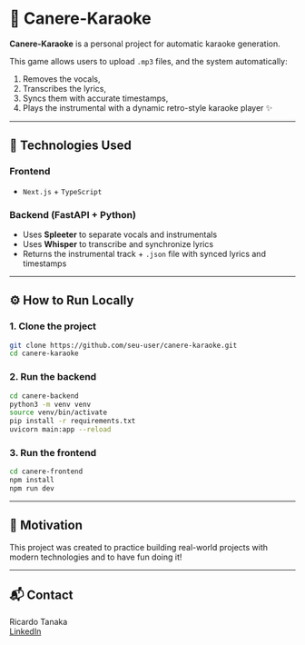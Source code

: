 # 🎤 Canere-Karaoke

**Canere-Karaoke** is a personal project for automatic karaoke generation.

This game allows users to upload `.mp3` files, and the system automatically:
1. Removes the vocals,
2. Transcribes the lyrics,
3. Syncs them with accurate timestamps,
4. Plays the instrumental with a dynamic retro-style karaoke player ✨

---

## 🔧 Technologies Used

### Frontend 
- `Next.js` + `TypeScript`

### Backend (FastAPI + Python)
- Uses **Spleeter** to separate vocals and instrumentals
- Uses **Whisper** to transcribe and synchronize lyrics
- Returns the instrumental track + `.json` file with synced lyrics and timestamps

---

## ⚙️ How to Run Locally

### 1. Clone the project
```bash
git clone https://github.com/seu-user/canere-karaoke.git
cd canere-karaoke
```

### 2. Run the backend
```bash
cd canere-backend
python3 -m venv venv
source venv/bin/activate
pip install -r requirements.txt
uvicorn main:app --reload
```

### 3. Run the frontend
```bash
cd canere-frontend
npm install
npm run dev
```

---

## 🧠 Motivation

This project was created to practice building real-world projects with modern technologies and to have fun doing it!

---

## 📬 Contact

Ricardo Tanaka  
[LinkedIn](https://www.linkedin.com/in/tanakaricardo/)